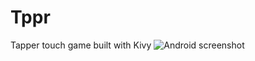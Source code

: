 Tppr
====

Tapper touch game built with Kivy
![Android screenshot](https://www.dropbox.com/s/g22po4mlz0hgdmn/Screenshot_2014-04-03-21-44-50.png)
